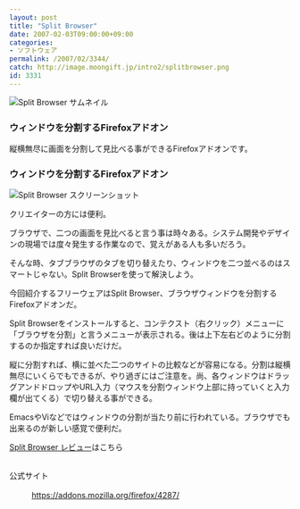 ```yaml
---
layout: post
title: "Split Browser"
date: 2007-02-03T09:00:00+09:00
categories:
- ソフトウェア
permalink: /2007/02/3344/
catch: http://image.moongift.jp/intro2/splitbrowser.png
id: 3331
---
```

 ![Split Browser サムネイル](http://image.moongift.jp/intro2/splitbrowser.t.png "Split Browser サムネイル")
  

### ウィンドウを分割するFirefoxアドオン
  
縦横無尽に画面を分割して見比べる事ができるFirefoxアドオンです。  
<!--more-->  

### ウィンドウを分割するFirefoxアドオン
  

![Split Browser スクリーンショット](http://image.moongift.jp/intro2/splitbrowser.png "Split Browser スクリーンショット")

  

クリエイターの方には便利。

  

ブラウザで、二つの画面を見比べると言う事は時々ある。システム開発やデザインの現場では度々発生する作業なので、覚えがある人も多いだろう。

  

そんな時、タブブラウザのタブを切り替えたり、ウィンドウを二つ並べるのはスマートじゃない。Split Browserを使って解決しよう。

  

今回紹介するフリーウェアはSplit Browser、ブラウザウィンドウを分割するFirefoxアドオンだ。

  

Split Browserをインストールすると、コンテクスト（右クリック）メニューに「ブラウザを分割」と言うメニューが表示される。後は上下左右どのように分割するのか指定すれば良いだけだ。

  

縦に分割すれば、横に並べた二つのサイトの比較などが容易になる。分割は縦横無尽にいくらでもできるが、やり過ぎにはご注意を。尚、各ウィンドウはドラッグアンドドロップやURL入力（マウスを分割ウィンドウ上部に持っていくと入力欄が出てくる）で切り替える事ができる。

  

EmacsやViなどではウィンドウの分割が当たり前に行われている。ブラウザでも出来るのが新しい感覚で便利だ。

  

[Split Browser レビュー](http://oss.moongift.jp/review/i-3347.html)はこちら

  
<dl>
<br><dt>公式サイト</dt>
<br><dd><a href="https://addons.mozilla.org/firefox/4287/" target="_blank">https://addons.mozilla.org/firefox/4287/</a></dd>
<br>
</dl>